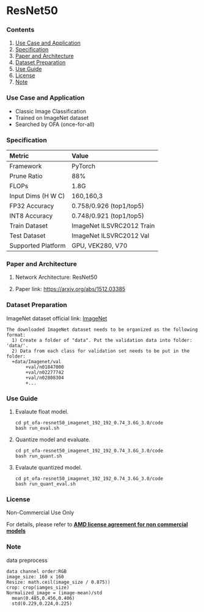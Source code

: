 # ResNet50


### Contents
1. [Use Case and Application](#Use-Case-and-Application)
2. [Specification](#Specification)
3. [Paper and Architecture](#Paper-and-Architecture)
4. [Dataset Preparation](#Dataset-Preparation)
5. [Use Guide](#Use-Guide)
6. [License](#License)
7. [Note](#Note)


### Use Case and Application

   - Classic Image Classification 
   - Trained on ImageNet dataset
   - Searched by OFA (once-for-all) 
   
### Specification

| Metric             | Value                                   |
| :----------------- | :-------------------------------------- |
| Framework          | PyTorch                                 |
| Prune Ratio        | 88%                                     |
| FLOPs              | 1.8G                                    |
| Input Dims (H W C) | 160,160,3                               |
| FP32 Accuracy      | 0.758/0.926 (top1/top5)                 |
| INT8 Accuracy      | 0.748/0.921 (top1/top5)                 |
| Train Dataset      | ImageNet ILSVRC2012 Train               |
| Test Dataset       | ImageNet ILSVRC2012 Val                 |
| Supported Platform | GPU, VEK280, V70                        |
  

### Paper and Architecture 

1. Network Architecture: ResNet50
 
2. Paper link: https://arxiv.org/abs/1512.03385
  
  
### Dataset Preparation

ImageNet dataset official link: [ImageNet](http://image-net.org/download-images)

  ```
  The downloaded ImageNet dataset needs to be organized as the following format:
    1) Create a folder of "data". Put the validation data into folder: 'data/'.
    2) Data from each class for validation set needs to be put in the folder:
    +data/Imagenet/val
         +val/n01847000
         +val/n02277742
         +val/n02808304
         +...
  ```


### Use Guide

1. Evalaute float model.
    ```shell
    cd pt_ofa-resnet50_imagenet_192_192_0.74_3.6G_3.0/code
    bash run_eval.sh
    ```
2. Quantize model and evaluate.
    ```shell
    cd pt_ofa-resnet50_imagenet_192_192_0.74_3.6G_3.0/code
    bash run_quant.sh
    ```
3. Evalaute quantized model.
    ```shell
    cd pt_ofa-resnet50_imagenet_192_192_0.74_3.6G_3.0/code
    bash run_quant_eval.sh
    ```
	
### License

Non-Commercial Use Only

For details, please refer to **[AMD license agreement for non commercial models](https://github.com/Xilinx/Vitis-AI/blob/master/model_zoo/AMD-license-agreement-for-non-commercial-models.md)**


### Note

data preprocess
  ```
  data channel order:RGB
  image_size: 160 x 160
  Resize: math.ceil(image_size / 0.875))
  crop: crop(iamges_size)
  Normalized_image = (image-mean)/std
    mean(0.485,0.456,0.406)
    std(0.229,0.224,0.225)
  ```
